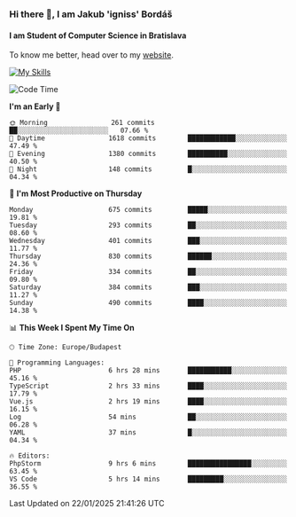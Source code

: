 ### Hi there 👋, I am Jakub 'igniss' Bordáš

#### I am Student of Computer Science in Bratislava
To know me better, head over to my [website](https://bordas.sk).

[![My Skills](https://skillicons.dev/icons?i=js,typescript,html,css,figma,svelte,vue,next,postgresql,nest,express,nodejs)](https://bordas.sk)


<!--START_SECTION:waka-->
![Code Time](http://img.shields.io/badge/Code%20Time-1%2C649%20hrs%2011%20mins-blue)

**I'm an Early 🐤** 

```text
🌞 Morning                261 commits         ██░░░░░░░░░░░░░░░░░░░░░░░   07.66 % 
🌆 Daytime                1618 commits        ████████████░░░░░░░░░░░░░   47.49 % 
🌃 Evening                1380 commits        ██████████░░░░░░░░░░░░░░░   40.50 % 
🌙 Night                  148 commits         █░░░░░░░░░░░░░░░░░░░░░░░░   04.34 % 
```
📅 **I'm Most Productive on Thursday** 

```text
Monday                   675 commits         █████░░░░░░░░░░░░░░░░░░░░   19.81 % 
Tuesday                  293 commits         ██░░░░░░░░░░░░░░░░░░░░░░░   08.60 % 
Wednesday                401 commits         ███░░░░░░░░░░░░░░░░░░░░░░   11.77 % 
Thursday                 830 commits         ██████░░░░░░░░░░░░░░░░░░░   24.36 % 
Friday                   334 commits         ██░░░░░░░░░░░░░░░░░░░░░░░   09.80 % 
Saturday                 384 commits         ███░░░░░░░░░░░░░░░░░░░░░░   11.27 % 
Sunday                   490 commits         ████░░░░░░░░░░░░░░░░░░░░░   14.38 % 
```


📊 **This Week I Spent My Time On** 

```text
🕑︎ Time Zone: Europe/Budapest

💬 Programming Languages: 
PHP                      6 hrs 28 mins       ███████████░░░░░░░░░░░░░░   45.16 % 
TypeScript               2 hrs 33 mins       ████░░░░░░░░░░░░░░░░░░░░░   17.79 % 
Vue.js                   2 hrs 19 mins       ████░░░░░░░░░░░░░░░░░░░░░   16.15 % 
Log                      54 mins             ██░░░░░░░░░░░░░░░░░░░░░░░   06.28 % 
YAML                     37 mins             █░░░░░░░░░░░░░░░░░░░░░░░░   04.34 % 

🔥 Editors: 
PhpStorm                 9 hrs 6 mins        ████████████████░░░░░░░░░   63.45 % 
VS Code                  5 hrs 14 mins       █████████░░░░░░░░░░░░░░░░   36.55 % 
```


 Last Updated on 22/01/2025 21:41:26 UTC
<!--END_SECTION:waka-->
